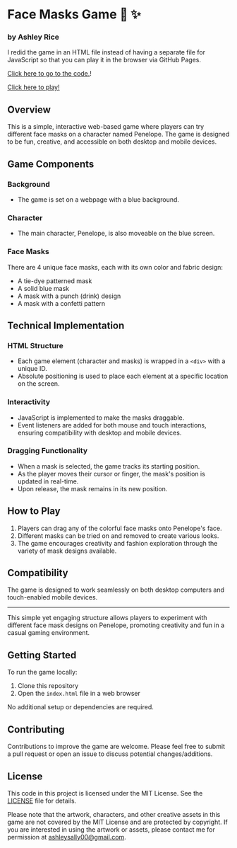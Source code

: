 # Face Masks Game 💖 ✨

### by Ashley Rice

I redid the game in an HTML file instead of having a separate file for JavaScript so that you can play it in the browser via GitHub Pages.

[Click here to go to the code.](https://github.com/ashleysally00/FaceMaskGame_for_browser)!

[Click here to play!](https://ashleysally00.github.io/FaceMaskGame_for_browser/)

## Overview

This is a simple, interactive web-based game where players can try different face masks on a character named Penelope. The game is designed to be fun, creative, and accessible on both desktop and mobile devices.

## Game Components

### Background
- The game is set on a webpage with a blue background.

### Character
- The main character, Penelope, is also moveable on the blue screen.


### Face Masks
There are 4 unique face masks, each with its own color and fabric design:
- A tie-dye patterned mask
- A solid blue mask
- A mask with a punch (drink) design
- A mask with a confetti pattern

## Technical Implementation

### HTML Structure
- Each game element (character and masks) is wrapped in a `<div>` with a unique ID.
- Absolute positioning is used to place each element at a specific location on the screen.

### Interactivity
- JavaScript is implemented to make the masks draggable.
- Event listeners are added for both mouse and touch interactions, ensuring compatibility with desktop and mobile devices.

### Dragging Functionality
- When a mask is selected, the game tracks its starting position.
- As the player moves their cursor or finger, the mask's position is updated in real-time.
- Upon release, the mask remains in its new position.

## How to Play

1. Players can drag any of the colorful face masks onto Penelope's face.
2. Different masks can be tried on and removed to create various looks.
3. The game encourages creativity and fashion exploration through the variety of mask designs available.

## Compatibility

The game is designed to work seamlessly on both desktop computers and touch-enabled mobile devices.

---

This simple yet engaging structure allows players to experiment with different face mask designs on Penelope, promoting creativity and fun in a casual gaming environment.

## Getting Started

To run the game locally:

1. Clone this repository
2. Open the `index.html` file in a web browser

No additional setup or dependencies are required.

## Contributing

Contributions to improve the game are welcome. Please feel free to submit a pull request or open an issue to discuss potential changes/additions.

## License

This code in this project is licensed under the MIT License. See the [LICENSE](https://github.com/ashleysally00/FaceMaskGame/blob/main/License.txt) file for details.

Please note that the artwork, characters, and other creative assets in this game are not covered by the MIT License and are protected by copyright. If you are interested in using the artwork or assets, please contact me for permission at ashleysally00@gmail.com.
